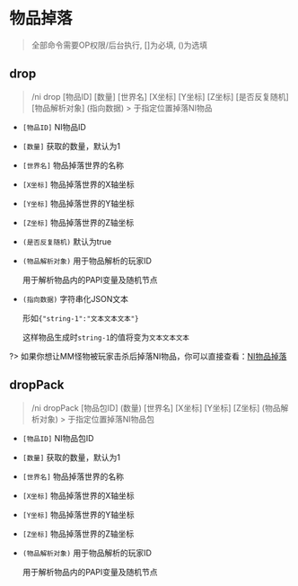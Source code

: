 # 物品掉落

> 全部命令需要OP权限/后台执行, []为必填, ()为选填

## drop

> /ni drop [物品ID] [数量] [世界名] [X坐标] [Y坐标] [Z坐标] [是否反复随机] [物品解析对象] (指向数据) > 于指定位置掉落NI物品

* `[物品ID]` NI物品ID
* `[数量]` 获取的数量，默认为1
* `[世界名]` 物品掉落世界的名称
* `[X坐标]` 物品掉落世界的X轴坐标
* `[Y坐标]` 物品掉落世界的Y轴坐标
* `[Z坐标]` 物品掉落世界的Z轴坐标
* `(是否反复随机)` 默认为true
* `(物品解析对象)` 用于物品解析的玩家ID
  
  用于解析物品内的PAPI变量及随机节点
* `(指向数据)` 字符串化JSON文本

  形如`{"string-1":"文本文本文本"}`

  这样物品生成时`string-1`的值将变为`文本文本文本`

?> 如果你想让MM怪物被玩家击杀后掉落NI物品，你可以直接查看：[NI物品掉落](cha-jian-shi-pei/mythicmobs/ni-wu-pin-diao-la/README.md)

## dropPack

> /ni dropPack [物品包ID] (数量) [世界名] [X坐标] [Y坐标] [Z坐标] (物品解析对象) > 于指定位置掉落NI物品包

* `[物品ID]` NI物品包ID
* `[数量]` 获取的数量，默认为1
* `[世界名]` 物品掉落世界的名称
* `[X坐标]` 物品掉落世界的X轴坐标
* `[Y坐标]` 物品掉落世界的Y轴坐标
* `[Z坐标]` 物品掉落世界的Z轴坐标
* `(物品解析对象)` 用于物品解析的玩家ID

  用于解析物品内的PAPI变量及随机节点
